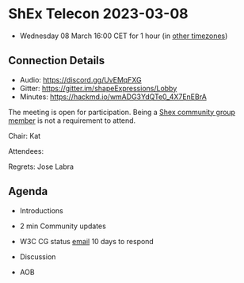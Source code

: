# ShEx Telecon 2023-03-08
* Wednesday 08 March 16:00 CET for 1 hour (in [other timezones](https://www.timeanddate.com/worldclock/fixedtime.html?msg=ShEx+CG&iso=20230111T16&p1=337))

## Connection Details
* Audio: https://discord.gg/UvEMqFXG
* Gitter: https://gitter.im/shapeExpressions/Lobby
* Minutes: https://hackmd.io/wmADG3YdQTe0_4X7EnEBrA


The meeting is open for participation. Being a [Shex community group member](https://www.w3.org/community/shex/participants) is not a requirement to attend.

Chair: Kat

Attendees: 

Regrets: Jose Labra

## Agenda

* Introductions

* 2 min Community updates

* W3C CG status [email](https://lists.w3.org/Archives/Public/public-shex/2023Mar/0000.html) 10 days to respond

* Discussion

* AOB
